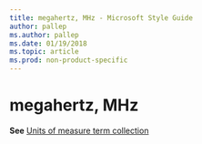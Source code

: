 ```yaml
---
title: megahertz, MHz - Microsoft Style Guide
author: pallep
ms.author: pallep
ms.date: 01/19/2018
ms.topic: article
ms.prod: non-product-specific
---
```


# megahertz, MHz

**See** [Units of measure term collection](~/a-z-word-list-term-collections/term-collections/units-of-measure-terms.md)
